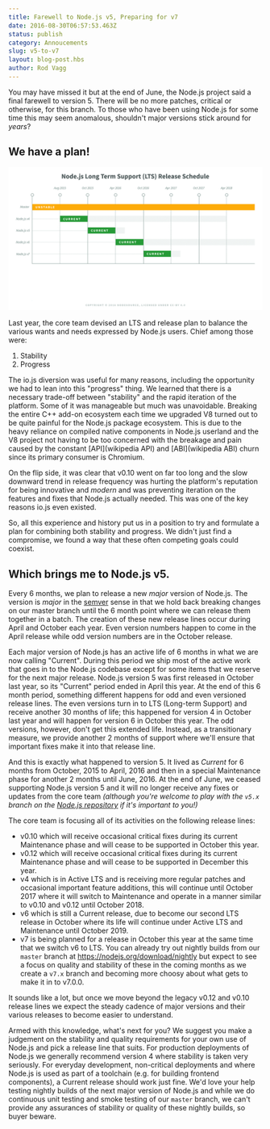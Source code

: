 ```yaml
---
title: Farewell to Node.js v5, Preparing for v7
date: 2016-08-30T06:57:53.463Z
status: publish
category: Annoucements
slug: v5-to-v7
layout: blog-post.hbs
author: Rod Vagg
---
```


You may have missed it but at the end of June, the Node.js project said a final farewell to version 5. There will be no more patches, critical or otherwise, for this branch. To those who have been using Node.js for some time this may seem anomalous, shouldn't major versions stick around for _years_?

## We have a plan!

![LTS Schedule Summary](/static/images/blog/201609_lts_schedule_summary.gif)

Last year, the core team devised an LTS and release plan to balance the various wants and needs expressed by Node.js users. Chief among those were:

1. Stability
2. Progress

The io.js diversion was useful for many reasons, including the opportunity we had to lean into this "progress" thing. We learned that there is a necessary trade-off between "stability" and the rapid iteration of the platform. Some of it was manageable but much was unavoidable. Breaking the entire C++ add-on ecosystem each time we upgraded V8 turned out to be quite painful for the Node.js package ecosystem. This is due to the heavy reliance on compiled native components in Node.js userland and the V8 project not having to be too concerned with the breakage and pain caused by the constant [API](wikipedia API) and [ABI](wikipedia ABI) churn since its primary consumer is Chromium.

On the flip side, it was clear that v0.10 went on far too long and the slow downward trend in release frequency was hurting the platform's reputation for being innovative and _modern_ and was preventing iteration on the features and fixes that Node.js actually needed. This was one of the key reasons io.js even existed.

So, all this experience and history put us in a position to try and formulate a plan for combining both stability and progress. We didn't just find a compromise, we found a way that these often competing goals could coexist.

## Which brings me to Node.js v5.

Every 6 months, we plan to release a new _major_ version of Node.js. The version is _major_ in the [semver](http://semver.org/) sense in that we hold back breaking changes on our master branch until the 6 month point where we can release them together in a batch. The creation of these new release lines occur during April and October each year. Even version numbers happen to come in the April release while odd version numbers are in the October release.

Each major version of Node.js has an active life of 6 months in what we are now calling "Current". During this period we ship most of the active work that goes in to the Node.js codebase except for some items that we reserve for the next major release. Node.js version 5 was first released in October last year, so its "Current" period ended in April this year. At the end of this 6 month period, something different happens for odd and even versioned release lines. The even versions turn in to LTS (Long-term Support) and receive another 30 months of life; this happened for version 4 in October last year and will happen for version 6 in October this year. The odd versions, however, don't get this extended life. Instead, as a transitionary measure, we provide another 2 months of support where we'll ensure that important fixes make it into that release line.

And this is exactly what happened to version 5. It lived as _Current_ for 6 months from October, 2015 to April, 2016 and then in a special Maintenance phase for another 2 months until June, 2016. At the end of June, we ceased supporting Node.js version 5 and it will no longer receive any fixes or updates from the core team _(although you're welcome to play with the `v5.x` branch on the [Node.js repository](https://github.com/nodejs/node) if it's important to you!)_

The core team is focusing all of its activities on the following release lines:

* v0.10 which will receive occasional critical fixes during its current Maintenance phase and will cease to be supported in October this year.
* v0.12 which will receive occasional critical fixes during its current Maintenance phase and will cease to be supported in December this year.
* v4 which is in Active LTS and is receiving more regular patches and occasional important feature additions, this will continue until October 2017 where it will switch to Maintenance and operate in a manner similar to v0.10 and v0.12 until October 2018.
* v6 which is still a Current release, due to become our second LTS release in October where its life will continue under Active LTS and Maintenance until October 2019.
* v7 is being planned for a release in October this year at the same time that we switch v6 to LTS. You can already try out nightly builds from our `master` branch at <https://nodejs.org/download/nightly> but expect to see a focus on quality and stability of these in the coming months as we create a `v7.x` branch and becoming more choosy about what gets to make it in to v7.0.0.

It sounds like a lot, but once we move beyond the legacy v0.12 and v0.10 release lines we expect the steady cadence of major versions and their various releases to become easier to understand.

Armed with this knowledge, what's next for you? We suggest you make a judgement on the stability and quality requirements for your own use of Node.js and pick a release line that suits. For production deployments of Node.js we generally recommend version 4 where stability is taken very seriously. For everyday development, non-critical deployments and where Node.js is used as part of a toolchain (e.g. for building frontend components), a Current release should work just fine. We'd love your help testing nightly builds of the next major version of Node.js and while we do continuous unit testing and smoke testing of our `master` branch, we can't provide any assurances of stability or quality of these nightly builds, so buyer beware.
